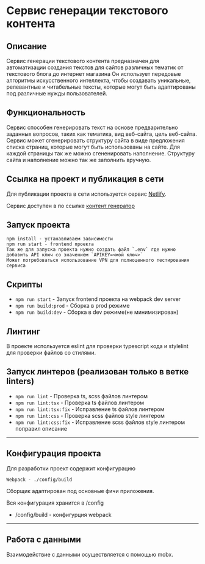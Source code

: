 # Сервис генерации текстового контента

## Описание

Сервис генерации текстового контента предназначен для автоматизации создания текстов для сайтов различных тематик от текстового блога до интернет магазина Он использует передовые алгоритмы искусственного интеллекта, чтобы создавать уникальные, релевантные и читабельные тексты, которые могут быть адаптированы под различные нужды пользователей.

## Функциональность

Сервис способен генерировать текст на основе предварительно заданных вопросов, таких как тематика, вид веб-сайта, цель веб-сайта.
Сервис может сгенерировать структуру сайта в виде предложения списка страниц, которые могут быть использованы на сайте. Для каждой страницы так же можно сгененировать наполнение. 
Структуру сайта и наполнение можно так же заполнить вручную.

## Ссылка на проект и публикация в сети

Для публикации проекта в сети используется сервис [Netlify](https://www.netlify.com/).

Сервис доступен в по ссылке [контент генератор](https://content-generator-hackaton.netlify.app/)

## Запуск проекта
```
npm install - устанавливаем зависимости
npm run start - frontend проекта
Так же для запуска проекта нужно создать файл `.env` где нужно добавить API ключ со значением `APIKEY=<мой ключ>`
Может потребоваться использование VPN для полноценного тестирования сервиса
```

## Скрипты

- `npm run start` - Запуск frontend проекта на webpack dev server
- `npm run build:prod` - Сборка в prod режиме
- `npm run build:dev` - Сборка в dev режиме(не минимизирован)

## Линтинг

В проекте используется eslint для проверки typescript кода и stylelint для проверки файлов со стилями.

## Запуск линтеров (реализован только в ветке linters)
- `npm run lint` - Проверка ts, scss файлов линтером
- `npm run lint:tsx` - Проверка ts файлов линтером
- `npm run lint:tsx:fix` - Исправление ts файлов линтером
- `npm run lint:css` - Проверка scss файлов style линтером
- `npm run lint:css:fix` - Исправление scss файлов style линтером
поправил описание
----

## Конфигурация проекта

Для разработки проект содержит конфигурацию

`Webpack - ./config/build`

Cборщик адаптирован под основные фичи приложения.

Вся конфигурация хранится в /config

- /config/build - конфигурция webpack

----

## Работа с данными

Взаимодействие с данными осуществляется с помощью mobx.

